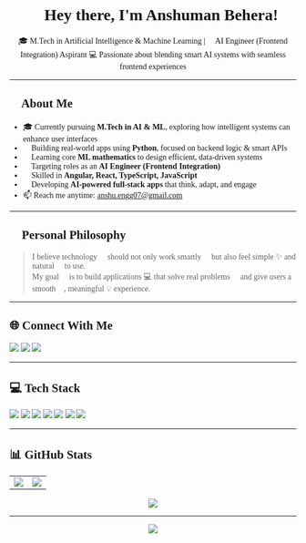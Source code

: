 <!-- Set Comic Sans font globally -->
<div style="font-family: 'Comic Sans MS', cursive;">

<h1 align="center">💫 Hey there, I'm Anshuman Behera!</h1>

<p align="center">
🎓 M.Tech in Artificial Intelligence & Machine Learning | 🧠 AI Engineer (Frontend Integration) Aspirant  
💻 Passionate about blending smart AI systems with seamless frontend experiences
</p>

---

## 🧠 About Me

- 🎓 Currently pursuing **M.Tech in AI & ML**, exploring how intelligent systems can enhance user interfaces  
- 🔭 Building real-world apps using **Python**, focused on backend logic & smart APIs  
- 🌱 Learning core **ML mathematics** to design efficient, data-driven systems  
- 🧩 Targeting roles as an **AI Engineer (Frontend Integration)**  
- 💬 Skilled in **Angular, React, TypeScript, JavaScript**  
- 🚀 Developing **AI-powered full-stack apps** that think, adapt, and engage  
- 📫 Reach me anytime: [anshu.engg07@gmail.com](mailto:anshu.engg07@gmail.com)

---

## 🧠 Personal Philosophy

> I believe technology 🤖 should not only work smartly 🧠 but also feel simple ✨ and natural 🌿 to use.  
> My goal 🎯 is to build applications 💻 that solve real problems 🧩 and give users a smooth 🚀, meaningful 💡 experience.

---

## 🌐 Connect With Me

<p align="left">
  <a href="https://www.instagram.com/a.n_s_h.u/" target="_blank"><img src="https://img.icons8.com/ios-filled/40/ffffff/instagram-new--v1.png"/></a>
  <a href="https://www.linkedin.com/in/anshuman-behera-26483b190/" target="_blank"><img src="https://img.icons8.com/ios-filled/40/ffffff/linkedin.png"/></a>
  <a href="mailto:anshu.engg07@gmail.com" target="_blank"><img src="https://img.icons8.com/ios-filled/40/ffffff/gmail-new.png"/></a>
</p>

---

## 💻 Tech Stack

<p align="left">
  <a href="https://www.python.org/" target="_blank"><img src="https://img.icons8.com/color/48/000000/python.png"/></a>
  <a href="https://developer.mozilla.org/en-US/docs/Web/JavaScript" target="_blank"><img src="https://img.icons8.com/color/48/000000/javascript--v1.png"/></a>
  <a href="https://www.typescriptlang.org/" target="_blank"><img src="https://img.icons8.com/color/48/000000/typescript.png"/></a>
  <a href="https://reactjs.org/" target="_blank"><img src="https://img.icons8.com/ultraviolet/48/000000/react.png"/></a>
  <a href="https://angular.io/" target="_blank"><img src="https://img.icons8.com/color/48/000000/angularjs.png"/></a>
  <a href="https://dotnet.microsoft.com/" target="_blank"><img src="https://img.icons8.com/ios-filled/48/5C2D91/net-framework.png"/></a>
  <a href="https://www.php.net/" target="_blank"><img src="https://img.icons8.com/officel/48/000000/php-logo.png"/></a>
</p>

---

## 📊 GitHub Stats

<table>
  <tr>
    <td><img src="https://github-readme-stats.vercel.app/api?username=AsyncCoder-10&theme=dark&hide_border=false"/></td>
    <td><img src="https://nirzak-streak-stats.vercel.app/?user=AsyncCoder-10&theme=dark&hide_border=false"/></td>
  </tr>
</table>

<p align="center">
  <img src="https://github-readme-stats.vercel.app/api/top-langs/?username=AsyncCoder-10&theme=dark&hide_border=false&layout=compact"/>
</p>

---

<p align="center">
  <img src="https://visitcount.itsvg.in/api?id=AsyncCoder-10&icon=0&color=0" />
</p>

</div>

